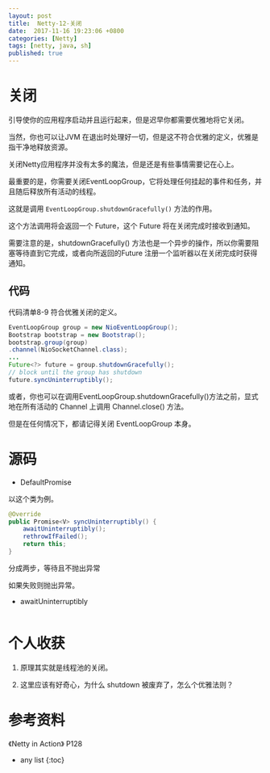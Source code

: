 ```yaml
---
layout: post
title:  Netty-12-关闭
date:  2017-11-16 19:23:06 +0800
categories: [Netty]
tags: [netty, java, sh]
published: true
---
```


# 关闭

引导使你的应用程序启动并且运行起来，但是迟早你都需要优雅地将它关闭。

当然，你也可以让JVM 在退出时处理好一切，但是这不符合优雅的定义，优雅是指干净地释放资源。

关闭Netty应用程序并没有太多的魔法，但是还是有些事情需要记在心上。

最重要的是，你需要关闭EventLoopGroup，它将处理任何挂起的事件和任务，并且随后释放所有活动的线程。

这就是调用 `EventLoopGroup.shutdownGracefully()` 方法的作用。

这个方法调用将会返回一个 Future，这个 Future 将在关闭完成时接收到通知。

需要注意的是，shutdownGracefully() 方法也是一个异步的操作，所以你需要阻塞等待直到它完成，或者向所返回的Future 注册一个监听器以在关闭完成时获得通知。

## 代码

代码清单8-9 符合优雅关闭的定义。

```java
EventLoopGroup group = new NioEventLoopGroup();
Bootstrap bootstrap = new Bootstrap();
bootstrap.group(group)
.channel(NioSocketChannel.class);
...
Future<?> future = group.shutdownGracefully();
// block until the group has shutdown
future.syncUninterruptibly();
```

或者，你也可以在调用EventLoopGroup.shutdownGracefully()方法之前，显式地在所有活动的 Channel 上调用 Channel.close() 方法。

但是在任何情况下，都请记得关闭 EventLoopGroup 本身。

# 源码

- DefaultPromise

以这个类为例。

```java
@Override
public Promise<V> syncUninterruptibly() {
    awaitUninterruptibly();
    rethrowIfFailed();
    return this;
}
```

分成两步，等待且不抛出异常

如果失败则抛出异常。

- awaitUninterruptibly

```java

```


# 个人收获

1. 原理其实就是线程池的关闭。

2. 这里应该有好奇心，为什么 shutdown 被废弃了，怎么个优雅法则？

# 参考资料

《Netty in Action》 P128

* any list
{:toc}